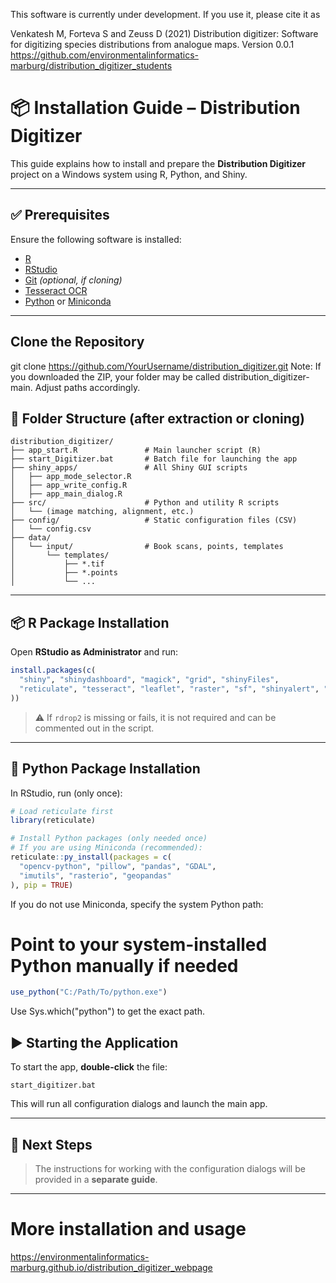 This software is currently under development.
If you use it, please cite it as

Venkatesh M, Forteva S and Zeuss D (2021) Distribution digitizer: Software for digitizing species distributions from analogue maps. Version 0.0.1 https://github.com/environmentalinformatics-marburg/distribution_digitizer_students



# 📦 Installation Guide – Distribution Digitizer

This guide explains how to install and prepare the **Distribution Digitizer** project on a Windows system using R, Python, and Shiny.

---

## ✅ Prerequisites

Ensure the following software is installed:

- [R](https://cran.r-project.org/)
- [RStudio](https://posit.co/download/rstudio-desktop/)
- [Git](https://git-scm.com/download/win) *(optional, if cloning)*
- [Tesseract OCR](https://github.com/tesseract-ocr/tesseract)
- [Python](https://www.python.org/) or [Miniconda](https://docs.conda.io/en/latest/miniconda.html)

---

## Clone the Repository
git clone https://github.com/YourUsername/distribution_digitizer.git
Note: If you downloaded the ZIP, your folder may be called distribution_digitizer-main. Adjust paths accordingly.


## 📁 Folder Structure (after extraction or cloning)

```plaintext
distribution_digitizer/
├── app_start.R               # Main launcher script (R)
├── start_Digitizer.bat       # Batch file for launching the app
├── shiny_apps/               # All Shiny GUI scripts
│   ├── app_mode_selector.R
│   ├── app_write_config.R
│   ├── app_main_dialog.R
├── src/                      # Python and utility R scripts
│   └── (image matching, alignment, etc.)
├── config/                   # Static configuration files (CSV)
│   └── config.csv
├── data/
│   └── input/                # Book scans, points, templates
│       └── templates/
│           ├── *.tif
│           ├── *.points
│           └── ...
```

---

## 📦 R Package Installation

Open **RStudio as Administrator** and run:

```r
install.packages(c(
  "shiny", "shinydashboard", "magick", "grid", "shinyFiles", 
  "reticulate", "tesseract", "leaflet", "raster", "sf", "shinyalert", "shinyjs"
))
```

> ⚠️ If `rdrop2` is missing or fails, it is not required and can be commented out in the script.

---

## 🐍 Python Package Installation

In RStudio, run (only once):

```r
# Load reticulate first
library(reticulate)

# Install Python packages (only needed once)
# If you are using Miniconda (recommended):
reticulate::py_install(packages = c(
  "opencv-python", "pillow", "pandas", "GDAL", 
  "imutils", "rasterio", "geopandas"
), pip = TRUE)

```

If you do not use Miniconda, specify the system Python path:

# Point to your system-installed Python manually if needed
```r
use_python("C:/Path/To/python.exe")
```
Use Sys.which("python") to get the exact path.

## ▶️ Starting the Application

To start the app, **double-click** the file:

```
start_digitizer.bat
```

This will run all configuration dialogs and launch the main app.

---

## 🧭 Next Steps

> The instructions for working with the configuration dialogs will be provided in a **separate guide**.

---


# More installation and usage

https://environmentalinformatics-marburg.github.io/distribution_digitizer_webpage



